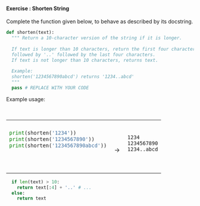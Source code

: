 #### Exercise : Shorten String

Complete the function given below, to behave as described by its docstring.

```python
def shorten(text):
  """ Return a 10-character version of the string if it is longer.
  
  If text is longer than 10 characters, return the first four characters 
  followed by '..' followed by the last four characters.
  If text is not longer than 10 characters, returns text.
  
  Example:
  shorten('1234567890abcd') returns '1234..abcd'
  """
  pass # REPLACE WITH YOUR CODE

```

Example usage:
<table> 
<tr>
  <td>

```python
print(shorten('1234'))    
print(shorten('1234567890'))
print(shorten('1234567890abcd'))
```
  </td>
  <td><br>&nbsp;→&nbsp;</td>
  <td><br>

```
1234
1234567890
1234..abcd
```
  </td>
</tr>
</table>


<panel type="seamless" header="%%:bulb: Partial solution%%">

```python
  if len(text) > 10:
    return text[:4] + '..' # ...
  else:
    return text
```

</panel>